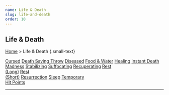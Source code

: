 ```yaml
---
name: Life & Death
slug: life-and-death
order: 10
---
```

## Life & Death
[Home](dm-operations-center) > Life & Death {.small-text}

<div class="menu-container">
    <a href="cursed">Cursed</a>
    <a href="death-savings-throw">Death Saving Throw</a>
    <a href="diseased">Diseased</a>
    <a href="food-and-water">Food & Water</a>
    <a href="healing">Healing</a>
    <a href="instant-death">Instant Death</a>
    <a href="madness">Madness</a>
    <a href="stabilizing">Stabilizing</a>
    <a href="suffocating">Suffocating</a>
    <a href="recuperating">Recuperating</a>
    <a href="long-rest">Rest<br/> (Long)</a>
    <a href="short-rest">Rest<br/> (Short)</a>
    <a href="resurrection">Resurrection</a>
    <a href="sleep">Sleep</a>
    <a href="temporary-hit-points">Temporary<br/> Hit Points</a>
</div>
<hr/>